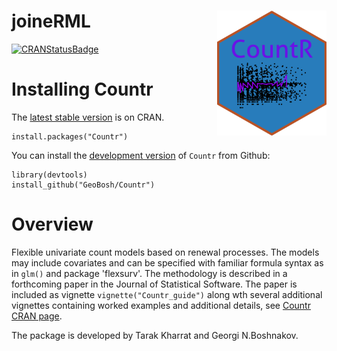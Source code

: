 joineRML <img src="inst/images/CountR.png" width = "175" height = "200" align="right" />
=====================================================================================

[![CRANStatusBadge](http://www.r-pkg.org/badges/version/Countr)](https://cran.r-project.org/package=Countr)

# Installing Countr

The [latest stable version](https://cran.r-project.org/package=Countr) is on
CRAN.

    install.packages("Countr")

You can install the [development version](https://github.com/GeoBosh/Countr) of
`Countr` from Github:

    library(devtools)
    install_github("GeoBosh/Countr")


# Overview

Flexible univariate count models based on renewal processes. The models may
include covariates and can be specified with familiar formula syntax as in `glm()`
and package 'flexsurv'.  The methodology is described in a forthcoming paper in
the Journal of Statistical Software. The paper is included as vignette
`vignette("Countr_guide")` along wth several additional vignettes containing
worked examples and additional details, see
[Countr CRAN page](https://cran.r-project.org/package=Countr).

The package is developed by Tarak Kharrat and Georgi N.Boshnakov.
